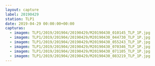 ```yaml
---
layout: capture
label: 20190429
station: TLP1
date: 2019-04-29 00:00:00+00:00
capturas:
  - imagem: TLP1/2019/201904/20190429/M20190430_010145_TLP_1P.jpg
  - imagem: TLP1/2019/201904/20190429/M20190430_044730_TLP_1P.jpg
  - imagem: TLP1/2019/201904/20190429/M20190430_055243_TLP_1P.jpg
  - imagem: TLP1/2019/201904/20190429/M20190430_070346_TLP_1P.jpg
  - imagem: TLP1/2019/201904/20190429/M20190430_071105_TLP_1P.jpg
  - imagem: TLP1/2019/201904/20190429/M20190430_083219_TLP_1P.jpg
---
```


